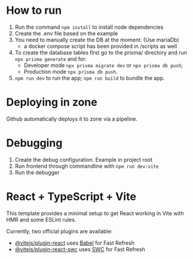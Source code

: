 # How to run

1. Run the command ```npm install``` to install node dependencies
2. Create the .env file based on the example
3. You need to manually create the DB at the moment. (Use mariaDb)
    - a docker compose script has been provided in /scripts as well
4. To create the database tables first go to the prisma/ directory and run ```npx prisma generate``` and for:
    - Developer mode ```npx prisma migrate dev``` or ```npx prisma db push```;
    - Production mode ```npx prisma db push```.
5. ```npm run dev``` to run the app; ```npm run build``` to bundle the app.

# Deploying in zone
Github automatically deploys it to zone via a pipeline.


# Debugging

1. Create the debug configuration. Example in project root
2. Run frontend through commandline with ```npm run dev:vite```
3. Run the debugger

# React + TypeScript + Vite

This template provides a minimal setup to get React working in Vite with HMR and some ESLint rules.

Currently, two official plugins are available:

- [@vitejs/plugin-react](https://github.com/vitejs/vite-plugin-react/blob/main/packages/plugin-react/README.md) uses [Babel](https://babeljs.io/) for Fast Refresh
- [@vitejs/plugin-react-swc](https://github.com/vitejs/vite-plugin-react-swc) uses [SWC](https://swc.rs/) for Fast Refresh
